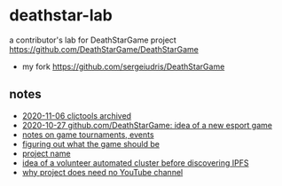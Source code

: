 # deathstar-lab
a contributor's lab for DeathStarGame project https://github.com/DeathStarGame/DeathStarGame

- my fork https://github.com/sergeiudris/DeathStarGame

## notes

- [2020-11-06 cljctools archived](https://github.com/sergeiudris/deathstar-lab/blob/50943c8286ed2c9d2506dc2a0c73c5961ef92fd9/posts/2020-11-06-cljctools-archived.md)
- [2020-10-27 github.com/DeathStarGame: idea of a new esport game](https://github.com/sergeiudris/deathstar-lab/blob/4ebb0cfdef97ca52f6ee5101022ad42cc8e000c2/posts/2020-10-27-idea-of-a-new-esport-game.md)
- [notes on game tournaments, events](https://github.com/sergeiudris/deathstar-lab/blob/c2231ab989d46aa056765d8190f0f4e0bad848c4/docs/cloud-native-system/design.md#user-experience)
- [figuring out what the game should be](https://github.com/sergeiudris/deathstar-lab/blob/c2231ab989d46aa056765d8190f0f4e0bad848c4/docs/search-for-the-game.md#building-is-about-developing-a-language)
- [project name](https://github.com/DeathStarGame/DeathStarGame/tree/95d6314d88f78ecaa2c4fe42f139b33f6033c4d8/project-name.md)
- [idea of a volunteer automated cluster before discovering IPFS](https://github.com/sergeiudris/deathstar-lab/blob/c2231ab989d46aa056765d8190f0f4e0bad848c4/docs/origin-cluster/origin-cluster.md)
- [why project does need no YouTube channel](https://github.com/DeathStarGame/DeathStarGame/commit/c712c6cea43a2ad4f9579f529ea29bc14f38f793)